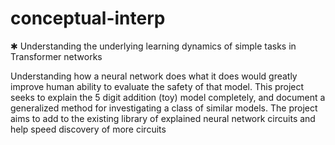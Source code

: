 # conceptual-interp
✱ Understanding the underlying learning dynamics of simple tasks in Transformer networks

Understanding how a neural network does what it does would greatly improve human ability to evaluate the safety of that model. This project seeks to explain the 5 digit addition (toy) model completely, and document a generalized method for investigating a class of similar models. The project aims to add to the existing library of explained neural network circuits and help speed discovery of more circuits
